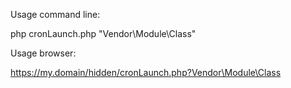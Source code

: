 
Usage command line:

php cronLaunch.php "Vendor\Module\Class"

Usage browser:

https://my.domain/hidden/cronLaunch.php?Vendor\Module\Class